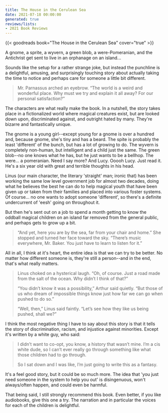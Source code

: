 ```yaml
---
title: The House in the Cerulean Sea
date: 2021-07-18 00:00:00
generated: true
reviews/lists:
- 2021 Book Reviews
---
```

{{< goodreads book="The House in the Cerulean Sea" cover="true" >}}

A gnome, a sprite, a wyvern, a green blob, a were-Pomeranian, and the Antichrist get sent to live in an orphanage on an island...  

Sounds like the setup for a rather strange joke, but instead the punchline is a delightful, amusing, and surprisingly touching story about actually taking the time to notice and perhaps care for someone a little bit different.  

<!--more-->

> Mr. Parnassus arched an eyebrow. “The world is a weird and wonderful place.
> Why must we try and explain it all away? For our personal satisfaction?”

The characters are what really make the book. In a nutshell, the story takes place in a fictionalized world where magical creatures exist, but are looked down upon, discriminated against, and outright hated by many. They're bizarre and fantastically unique.  

The gnome is a young girl--except young for a gnome is over a hundred and, because gnome, she's tiny and has a beard. The spite is probably the least 'different' of the bunch, but has a lot of growing to do. The wyvern is completely non-human, but intelligent and a child just the same. The green blob--no one knows what he has, but he just wants to be a bellhop. The were... a pomeranian. Need I say more? And Lucy. Ooooh Lucy. Just read it. He's a six year old with great and terrible thoughts in his head.  

Linus (our main character, the literary 'straight' man; ironic that) has been working the same low level government job for almost two decades, doing what he believes the best he can do to help magical youth that have been given up or taken from their families and placed into various foster systems. Of course... no one wants to adopt someone 'different', so there's a definite undercurrent of 'eesh' going on throughout it.  

But then he's sent out on a job to spend a month getting to know the oddball magical children on an island far removed from the general public, and perhaps gets to grow up a bit.  

> “And yet, here you are by the sea, far from your chair and home.” She
> stopped and turned her face toward the sky. “There’s music everywhere, Mr.
> Baker. You just have to learn to listen for it.”

All in all, I think at it's heart, the entire idea is that we can try to be better. No matter how different someone is, they're still a person--and in the end, that's what really matters.  

> Linus choked on a hysterical laugh. “Oh, of course. Just a road made from
> the salt of the ocean. Why didn’t I think of that?”  
>
> “You didn’t know it was a possibility,” Arthur said quietly. “But those of
> us who dream of impossible things know just how far we can go when pushed to
> do so.”  
>
> “Well, then,” Linus said faintly. “Let’s see how they like us being pushed,
> shall we?”  

I think the most negative thing I have to say about this story is that it tells the story of discrimination, racism, and injustice against minorities. Except it's written by a white guy, who said:  

> I didn’t want to co-opt, you know, a history that wasn’t mine. I’m a cis
> white dude, so I can’t ever really go through something like what those
> children had to go through.  
> 
> So I sat down and I was like, I’m just going to write this as a fantasy.  

It's a feel good story, but it could be so much more. The idea that 'you just need someone in the system to help you out' is disingenuous, won't always/often happen, and could even be harmful.  

That being said, I still strongly recommend this book. Even better, if you like audiobooks, give this one a try. The narration and in particular the voices for each of the children is delightful.



